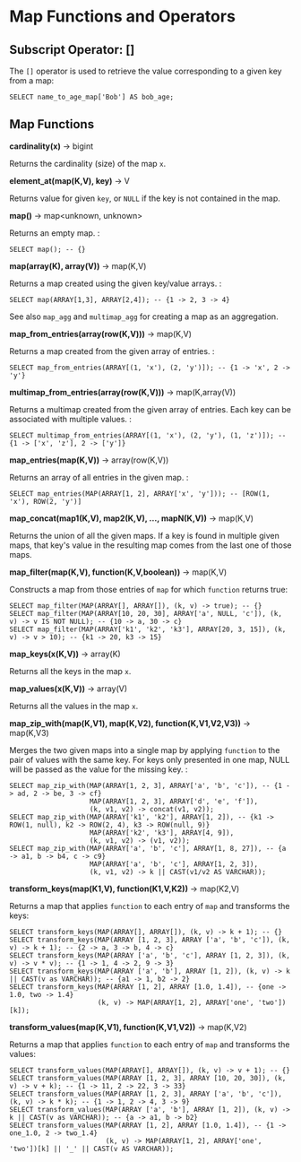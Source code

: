 Map Functions and Operators
===========================

Subscript Operator: \[\]
------------------------

The `[]` operator is used to retrieve the value corresponding to a given key from a map:

    SELECT name_to_age_map['Bob'] AS bob_age;

Map Functions
-------------

**cardinality(x)** -\> bigint

Returns the cardinality (size) of the map `x`.



**element\_at(map(K,V), key)** -\> V

Returns value for given `key`, or `NULL` if the key is not contained in the map.


**map()** -\> map\<unknown, unknown\>

Returns an empty map. :

    SELECT map(); -- {}


**map(array(K), array(V))** -\> map(K,V)

Returns a map created using the given key/value arrays. :

    SELECT map(ARRAY[1,3], ARRAY[2,4]); -- {1 -> 2, 3 -> 4}

See also `map_agg` and `multimap_agg` for creating a map as an aggregation.

**map\_from\_entries(array(row(K,V)))** -\> map(K,V)

Returns a map created from the given array of entries. :

    SELECT map_from_entries(ARRAY[(1, 'x'), (2, 'y')]); -- {1 -> 'x', 2 -> 'y'}

**multimap\_from\_entries(array(row(K,V)))** -\> map(K,array(V))

Returns a multimap created from the given array of entries. Each key can be associated with multiple values. :

    SELECT multimap_from_entries(ARRAY[(1, 'x'), (2, 'y'), (1, 'z')]); -- {1 -> ['x', 'z'], 2 -> ['y']}

**map\_entries(map(K,V))** -\> array(row(K,V))

Returns an array of all entries in the given map. :

    SELECT map_entries(MAP(ARRAY[1, 2], ARRAY['x', 'y'])); -- [ROW(1, 'x'), ROW(2, 'y')]

**map\_concat(map1(K,V), map2(K,V), \..., mapN(K,V))** -\> map(K,V)

Returns the union of all the given maps. If a key is found in multiple given maps, that key\'s value in the resulting map comes from the last one of those maps.

**map\_filter(map(K,V), function(K,V,boolean))** -\> map(K,V)

Constructs a map from those entries of `map` for which `function` returns true:

    SELECT map_filter(MAP(ARRAY[], ARRAY[]), (k, v) -> true); -- {}
    SELECT map_filter(MAP(ARRAY[10, 20, 30], ARRAY['a', NULL, 'c']), (k, v) -> v IS NOT NULL); -- {10 -> a, 30 -> c}
    SELECT map_filter(MAP(ARRAY['k1', 'k2', 'k3'], ARRAY[20, 3, 15]), (k, v) -> v > 10); -- {k1 -> 20, k3 -> 15}


**map\_keys(x(K,V))** -\> array(K)

Returns all the keys in the map `x`.


**map\_values(x(K,V))** -\> array(V)

Returns all the values in the map `x`.


**map\_zip\_with(map(K,V1), map(K,V2), function(K,V1,V2,V3))** -\> map(K,V3)

Merges the two given maps into a single map by applying `function` to the pair of values with the same key. For keys only presented in one map, NULL will be passed as the value for the missing key. :

    SELECT map_zip_with(MAP(ARRAY[1, 2, 3], ARRAY['a', 'b', 'c']), -- {1 -> ad, 2 -> be, 3 -> cf}
                        MAP(ARRAY[1, 2, 3], ARRAY['d', 'e', 'f']),
                        (k, v1, v2) -> concat(v1, v2));
    SELECT map_zip_with(MAP(ARRAY['k1', 'k2'], ARRAY[1, 2]), -- {k1 -> ROW(1, null), k2 -> ROW(2, 4), k3 -> ROW(null, 9)}
                        MAP(ARRAY['k2', 'k3'], ARRAY[4, 9]),
                        (k, v1, v2) -> (v1, v2));
    SELECT map_zip_with(MAP(ARRAY['a', 'b', 'c'], ARRAY[1, 8, 27]), -- {a -> a1, b -> b4, c -> c9}
                        MAP(ARRAY['a', 'b', 'c'], ARRAY[1, 2, 3]),
                        (k, v1, v2) -> k || CAST(v1/v2 AS VARCHAR));


**transform\_keys(map(K1,V), function(K1,V,K2))** -\> map(K2,V)

Returns a map that applies `function` to each entry of `map` and transforms the keys:

    SELECT transform_keys(MAP(ARRAY[], ARRAY[]), (k, v) -> k + 1); -- {}
    SELECT transform_keys(MAP(ARRAY [1, 2, 3], ARRAY ['a', 'b', 'c']), (k, v) -> k + 1); -- {2 -> a, 3 -> b, 4 -> c}
    SELECT transform_keys(MAP(ARRAY ['a', 'b', 'c'], ARRAY [1, 2, 3]), (k, v) -> v * v); -- {1 -> 1, 4 -> 2, 9 -> 3}
    SELECT transform_keys(MAP(ARRAY ['a', 'b'], ARRAY [1, 2]), (k, v) -> k || CAST(v as VARCHAR)); -- {a1 -> 1, b2 -> 2}
    SELECT transform_keys(MAP(ARRAY [1, 2], ARRAY [1.0, 1.4]), -- {one -> 1.0, two -> 1.4}
                          (k, v) -> MAP(ARRAY[1, 2], ARRAY['one', 'two'])[k]);


**transform\_values(map(K,V1), function(K,V1,V2))** -\> map(K,V2)

Returns a map that applies `function` to each entry of `map` and transforms the values:

    SELECT transform_values(MAP(ARRAY[], ARRAY[]), (k, v) -> v + 1); -- {}
    SELECT transform_values(MAP(ARRAY [1, 2, 3], ARRAY [10, 20, 30]), (k, v) -> v + k); -- {1 -> 11, 2 -> 22, 3 -> 33}
    SELECT transform_values(MAP(ARRAY [1, 2, 3], ARRAY ['a', 'b', 'c']), (k, v) -> k * k); -- {1 -> 1, 2 -> 4, 3 -> 9}
    SELECT transform_values(MAP(ARRAY ['a', 'b'], ARRAY [1, 2]), (k, v) -> k || CAST(v as VARCHAR)); -- {a -> a1, b -> b2}
    SELECT transform_values(MAP(ARRAY [1, 2], ARRAY [1.0, 1.4]), -- {1 -> one_1.0, 2 -> two_1.4}
                            (k, v) -> MAP(ARRAY[1, 2], ARRAY['one', 'two'])[k] || '_' || CAST(v AS VARCHAR));

